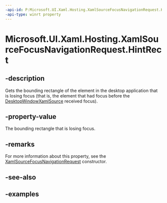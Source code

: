 ```yaml
---
-api-id: P:Microsoft.UI.Xaml.Hosting.XamlSourceFocusNavigationRequest.HintRect
-api-type: winrt property
---
```


<!-- Property syntax.
public Rect HintRect { get; }
-->

# Microsoft.UI.Xaml.Hosting.XamlSourceFocusNavigationRequest.HintRect

## -description
Gets the bounding rectangle of the element in the desktop application that is losing focus (that is, the element that had focus before the [DesktopWindowXamlSource](desktopwindowxamlsource.md) received focus).

## -property-value
The bounding rectangle that is losing focus.

## -remarks
For more information about this property, see the [XamlSourceFocusNavigationRequest](xamlsourcefocusnavigationrequest_xamlsourcefocusnavigationrequest_1422122252.md) constructor.  

## -see-also

## -examples
